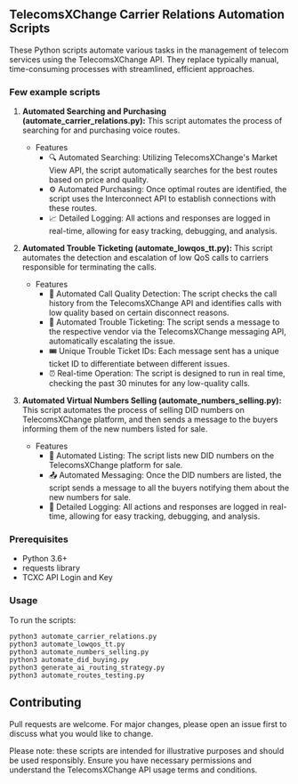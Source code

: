 ## TelecomsXChange Carrier Relations Automation Scripts

These Python scripts automate various tasks in the management of telecom services using the TelecomsXChange API. They replace typically manual, time-consuming processes with streamlined, efficient approaches.

### Few example scripts

1. **Automated Searching and Purchasing (automate_carrier_relations.py):** This script automates the process of searching for and purchasing voice routes.
    - Features
        - 🔍 Automated Searching: Utilizing TelecomsXChange's Market View API, the script automatically searches for the best routes based on price and quality.
        - ⚙️ Automated Purchasing: Once optimal routes are identified, the script uses the Interconnect API to establish connections with these routes.
        - 📈 Detailed Logging: All actions and responses are logged in real-time, allowing for easy tracking, debugging, and analysis.

2. **Automated Trouble Ticketing (automate_lowqos_tt.py):** This script automates the detection and escalation of low QoS calls to carriers responsible for terminating the calls.
    - Features
        - 🚫 Automated Call Quality Detection: The script checks the call history from the TelecomsXChange API and identifies calls with low quality based on certain disconnect reasons.
        - 📨 Automated Trouble Ticketing: The script sends a message to the respective vendor via the TelecomsXChange messaging API, automatically escalating the issue.
        - 🎟 Unique Trouble Ticket IDs: Each message sent has a unique ticket ID to differentiate between different issues.
        - ⏰ Real-time Operation: The script is designed to run in real time, checking the past 30 minutes for any low-quality calls.

3. **Automated Virtual Numbers Selling (automate_numbers_selling.py):** This script automates the process of selling DID numbers on TelecomsXChange platform, and then sends a message to the buyers informing them of the new numbers listed for sale.
    - Features
        - 📲 Automated Listing: The script lists new DID numbers on the TelecomsXChange platform for sale.
        - 📤 Automated Messaging: Once the DID numbers are listed, the script sends a message to all the buyers notifying them about the new numbers for sale.
        - 🎈 Detailed Logging: All actions and responses are logged in real-time, allowing for easy tracking, debugging, and analysis.

### Prerequisites

- Python 3.6+
- requests library
- TCXC API Login and Key 

### Usage

To run the scripts:

```shell
python3 automate_carrier_relations.py
python3 automate_lowqos_tt.py
python3 automate_numbers_selling.py
python3 automate_did_buying.py
python3 generate_ai_routing_strategy.py
python3 automate_routes_testing.py
```

## Contributing
Pull requests are welcome. For major changes, please open an issue first to discuss what you would like to change.

Please note: these scripts are intended for illustrative purposes and should be used responsibly. Ensure you have necessary permissions and understand the TelecomsXChange API usage terms and conditions.

